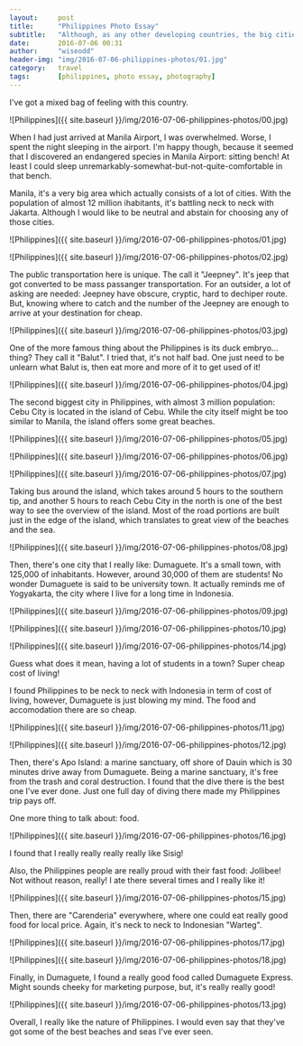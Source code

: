 ```yaml
---
layout:     post
title:      "Philippines Photo Essay"
subtitle:   "Although, as any other developing countries, the big cities could be overwhelming; smaller cities, the nature, and the beaches are the real gems!"
date:       2016-07-06 00:31
author:     "wiseodd"
header-img: "img/2016-07-06-philippines-photos/01.jpg"
category:   travel
tags:       [philippines, photo essay, photography]
---
```


I've got a mixed bag of feeling with this country.

![Philippines]({{ site.baseurl }}/img/2016-07-06-philippines-photos/00.jpg)

When I had just arrived at Manila Airport, I was overwhelmed. Worse, I spent the night sleeping in the airport. I'm happy though, because it seemed that I discovered an endangered species in Manila Airport: sitting bench! At least I could sleep unremarkably-somewhat-but-not-quite-comfortable in that bench.

Manila, it's a very big area which actually consists of a lot of cities. With the population of almost 12 million ihabitants, it's battling neck to neck with Jakarta. Although I would like to be neutral and abstain for choosing any of those cities.

![Philippines]({{ site.baseurl }}/img/2016-07-06-philippines-photos/01.jpg)

![Philippines]({{ site.baseurl }}/img/2016-07-06-philippines-photos/02.jpg)

The public transportation here is unique. The call it "Jeepney". It's jeep that got converted to be mass passanger transportation. For an outsider, a lot of asking are needed: Jeepney have obscure, cryptic, hard to dechiper route. But, knowing where to catch and the number of the Jeepney are enough to arrive at your destination for cheap.

![Philippines]({{ site.baseurl }}/img/2016-07-06-philippines-photos/03.jpg)

One of the more famous thing about the Philippines is its duck embryo... thing? They call it "Balut". I tried that, it's not half bad. One just need to be unlearn what Balut is, then eat more and more of it to get used of it!

![Philippines]({{ site.baseurl }}/img/2016-07-06-philippines-photos/04.jpg)

The second biggest city in Philippines, with almost 3 million population: Cebu City is located in the island of Cebu. While the city itself might be too similar to Manila, the island offers some great beaches.

![Philippines]({{ site.baseurl }}/img/2016-07-06-philippines-photos/05.jpg)

![Philippines]({{ site.baseurl }}/img/2016-07-06-philippines-photos/06.jpg)

![Philippines]({{ site.baseurl }}/img/2016-07-06-philippines-photos/07.jpg)

Taking bus around the island, which takes around 5 hours to the southern tip, and another 5 hours to reach Cebu City in the north is one of the best way to see the overview of the island. Most of the road portions are built just in the edge of the island, which translates to great view of the beaches and the sea.

![Philippines]({{ site.baseurl }}/img/2016-07-06-philippines-photos/08.jpg)

Then, there's one city that I really like: Dumaguete. It's a small town, with 125,000 of inhabitants. However, around 30,000 of them are students! No wonder Dumaguete is said to be university town. It actually reminds me of Yogyakarta, the city where I live for a long time in Indonesia.

![Philippines]({{ site.baseurl }}/img/2016-07-06-philippines-photos/09.jpg)

![Philippines]({{ site.baseurl }}/img/2016-07-06-philippines-photos/10.jpg)

![Philippines]({{ site.baseurl }}/img/2016-07-06-philippines-photos/14.jpg)

Guess what does it mean, having a lot of students in a town? Super cheap cost of living!

I found Philippines to be neck to neck with Indonesia in term of cost of living, however, Dumaguete is just blowing my mind. The food and accomodation there are so cheap.

![Philippines]({{ site.baseurl }}/img/2016-07-06-philippines-photos/11.jpg)

![Philippines]({{ site.baseurl }}/img/2016-07-06-philippines-photos/12.jpg)

Then, there's Apo Island: a marine sanctuary, off shore of Dauin which is 30 minutes drive away from Dumaguete. Being a marine sanctuary, it's free from the trash and coral destruction. I found that the dive there is the best one I've ever done. Just one full day of diving there made my Philippines trip pays off.

One more thing to talk about: food.

![Philippines]({{ site.baseurl }}/img/2016-07-06-philippines-photos/16.jpg)

I found that I really really really really like Sisig!

Also, the Philippines people are really proud with their fast food: Jollibee! Not without reason, really! I ate there several times and I really like it!

![Philippines]({{ site.baseurl }}/img/2016-07-06-philippines-photos/15.jpg)

Then, there are "Carenderia" everywhere, where one could eat really good food for local price. Again, it's neck to neck to Indonesian "Warteg".

![Philippines]({{ site.baseurl }}/img/2016-07-06-philippines-photos/17.jpg)

![Philippines]({{ site.baseurl }}/img/2016-07-06-philippines-photos/18.jpg)

Finally, in Dumaguete, I found a really good food called Dumaguete Express. Might sounds cheeky for marketing purpose, but, it's really really good!

![Philippines]({{ site.baseurl }}/img/2016-07-06-philippines-photos/13.jpg)

Overall, I really like the nature of Philippines. I would even say that they've got some of the best beaches and seas I've ever seen.
